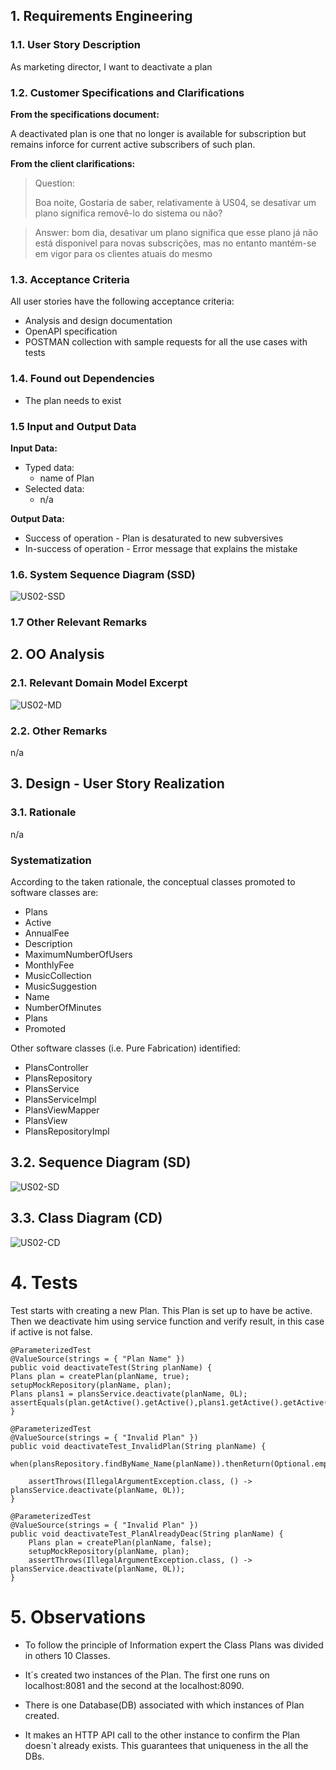 
## 1. Requirements Engineering

### 1.1. User Story Description

As marketing director, I want to deactivate a plan

### 1.2. Customer Specifications and Clarifications 

**From the specifications document:**

A deactivated plan is one that no longer is available for subscription but remains inforce for current active subscribers of such plan.

**From the client clarifications:**

>Question:
>
>Boa noite,
>Gostaria de saber, relativamente à US04, se desativar um plano significa removê-lo do sistema ou não?

> Answer:
> bom dia,
>desativar um plano significa que esse plano já não está disponivel para novas subscrições, mas no entanto mantém-se em vigor para os clientes atuais do mesmo

### 1.3. Acceptance Criteria

All user stories have the following acceptance criteria:
* Analysis and design documentation
* OpenAPI specification
* POSTMAN collection with sample requests for all the use cases with tests

### 1.4. Found out Dependencies

* The plan needs to exist


### 1.5 Input and Output Data

**Input Data:**

* Typed data:
  * name of Plan
* Selected data:
  * n/a
  
**Output Data:**
  
* Success of operation - Plan is desaturated to new subversives
* In-success of operation - Error message that explains the mistake

### 1.6. System Sequence Diagram (SSD)


![US02-SSD](SSD.svg)


### 1.7 Other Relevant Remarks


## 2. OO Analysis

### 2.1. Relevant Domain Model Excerpt 

![US02-MD](MD.svg)

### 2.2. Other Remarks

n/a

## 3. Design - User Story Realization 

### 3.1. Rationale
n/a
### Systematization ##

According to the taken rationale, the conceptual classes promoted to software classes are:

* Plans
* Active
* AnnualFee
* Description
* MaximumNumberOfUsers
* MonthlyFee
* MusicCollection
* MusicSuggestion
* Name
* NumberOfMinutes
* Plans
* Promoted

Other software classes (i.e. Pure Fabrication) identified:
* PlansController
* PlansRepository
* PlansService
* PlansServiceImpl
* PlansViewMapper
* PlansView
* PlansRepositoryImpl


## 3.2. Sequence Diagram (SD)

![US02-SD](SD.svg)



## 3.3. Class Diagram (CD)

![US02-CD](CD.svg)


# 4. Tests
Test starts with creating a new Plan. This Plan is set up to have be active.
Then we deactivate him using service function and verify result, in this case if active is not false.


    @ParameterizedTest
    @ValueSource(strings = { "Plan Name" })
    public void deactivateTest(String planName) {
    Plans plan = createPlan(planName, true);
    setupMockRepository(planName, plan);
    Plans plans1 = plansService.deactivate(planName, 0L);
    assertEquals(plan.getActive().getActive(),plans1.getActive().getActive());
    }

    @ParameterizedTest
    @ValueSource(strings = { "Invalid Plan" })
    public void deactivateTest_InvalidPlan(String planName) {
        when(plansRepository.findByName_Name(planName)).thenReturn(Optional.empty());

        assertThrows(IllegalArgumentException.class, () -> plansService.deactivate(planName, 0L));
    }

    @ParameterizedTest
    @ValueSource(strings = { "Invalid Plan" })
    public void deactivateTest_PlanAlreadyDeac(String planName) {
        Plans plan = createPlan(planName, false);
        setupMockRepository(planName, plan);
        assertThrows(IllegalArgumentException.class, () -> plansService.deactivate(planName, 0L));
    }
# 5. Observations

* To follow the principle of Information expert the Class Plans was divided in others 10 Classes. 

* It´s created two instances of the Plan. The first one runs on localhost:8081 and the second at the localhost:8090.
* There is one  Database(DB) associated with which instances of Plan created.
* It makes an HTTP API call to the other instance to confirm the Plan doesn´t already exists. This guarantees that uniqueness in the all the DBs.  





